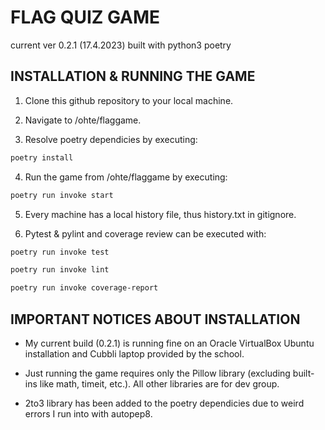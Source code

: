 # FLAG QUIZ GAME

current ver 0.2.1 (17.4.2023)
built with python3 poetry

## INSTALLATION & RUNNING THE GAME

1. Clone this github repository to your local machine.

2. Navigate to /ohte/flaggame.

3. Resolve poetry dependicies by executing:

```bash
poetry install
```

4. Run the game from /ohte/flaggame by executing:

```bash
poetry run invoke start
```
5. Every machine has a local history file, thus history.txt in gitignore.

6. Pytest & pylint and coverage review can be executed with:

```bash
poetry run invoke test
```

```bash
poetry run invoke lint
```

```bash
poetry run invoke coverage-report
```

## IMPORTANT NOTICES ABOUT INSTALLATION

- My current build (0.2.1) is running fine on an Oracle VirtualBox Ubuntu installation and Cubbli laptop provided by the school.

- Just running the game requires only the Pillow library (excluding built-ins like math, timeit, etc.). All other libraries are for dev group.

- 2to3 library has been added to the poetry dependicies due to weird errors I run into with autopep8.
